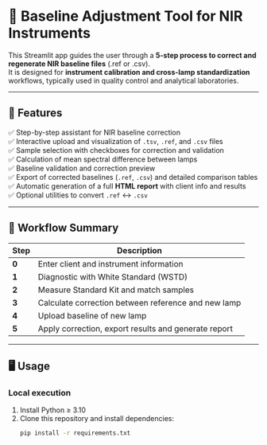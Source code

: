 # 🔧 Baseline Adjustment Tool for NIR Instruments

This Streamlit app guides the user through a **5-step process to correct and regenerate NIR baseline files** (.ref or .csv).  
It is designed for **instrument calibration and cross-lamp standardization** workflows, typically used in quality control and analytical laboratories.

---

## 🚀 Features

✅ Step-by-step assistant for NIR baseline correction  
✅ Interactive upload and visualization of `.tsv`, `.ref`, and `.csv` files  
✅ Sample selection with checkboxes for correction and validation  
✅ Calculation of mean spectral difference between lamps  
✅ Baseline validation and correction preview  
✅ Export of corrected baselines (`.ref`, `.csv`) and detailed comparison tables  
✅ Automatic generation of a full **HTML report** with client info and results  
✅ Optional utilities to convert `.ref` ↔ `.csv`

---

## 🧭 Workflow Summary

| Step | Description |
|------|--------------|
| **0** | Enter client and instrument information |
| **1** | Diagnostic with White Standard (WSTD) |
| **2** | Measure Standard Kit and match samples |
| **3** | Calculate correction between reference and new lamp |
| **4** | Upload baseline of new lamp |
| **5** | Apply correction, export results and generate report |

---

## 🖥️ Usage

### Local execution
1. Install Python ≥ 3.10  
2. Clone this repository and install dependencies:
   ```bash
   pip install -r requirements.txt
